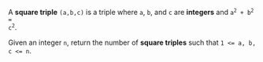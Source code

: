 A **square triple** `(a,b,c)` is a triple where `a`, `b`, and `c` are **integers** and <code>a<sup>2</sup> + b<sup>2</sup> = c<sup>2</sup></code>.

Given an integer `n`, return the number of **square triples** such that `1 <= a, b, c <= n`.